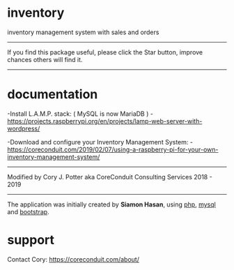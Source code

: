 # inventory
inventory management system with sales and orders
***
If you find this package useful, please click the Star button, improve chances others will find it.
***
# documentation

-Install L.A.M.P. stack: ( MySQL is now MariaDB )
-https://projects.raspberrypi.org/en/projects/lamp-web-server-with-wordpress/

-Download and configure your Inventory Management System:
-https://coreconduit.com/2019/02/07/using-a-raspberry-pi-for-your-own-inventory-management-system/

****
Modified by Cory J. Potter aka CoreConduit Consulting Services 2018 - 2019
***
The application was initially created by **Siamon Hasan**, using [php](http:php.net),
[mysql](https://www.mysql.com) and [bootstrap](http://getbootstrap.com).

# support
Contact Cory:  https://coreconduit.com/about/
